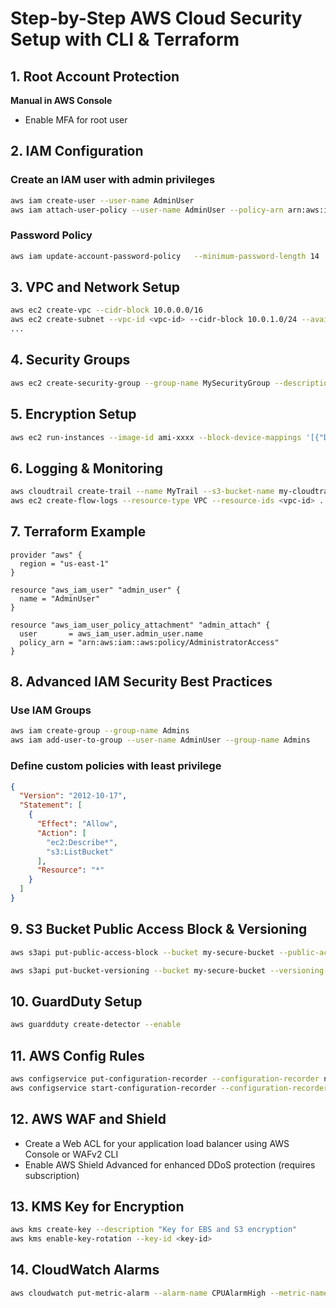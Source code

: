 # Step-by-Step AWS Cloud Security Setup with CLI & Terraform

## 1. Root Account Protection

**Manual in AWS Console**
- Enable MFA for root user

## 2. IAM Configuration

### Create an IAM user with admin privileges

```bash
aws iam create-user --user-name AdminUser
aws iam attach-user-policy --user-name AdminUser --policy-arn arn:aws:iam::aws:policy/AdministratorAccess
```

### Password Policy

```bash
aws iam update-account-password-policy   --minimum-password-length 14   --require-symbols   --require-numbers   --require-uppercase-characters   --require-lowercase-characters   --allow-users-to-change-password   --max-password-age 90   --password-reuse-prevention 5
```

## 3. VPC and Network Setup

```bash
aws ec2 create-vpc --cidr-block 10.0.0.0/16
aws ec2 create-subnet --vpc-id <vpc-id> --cidr-block 10.0.1.0/24 --availability-zone us-east-1a
...
```

## 4. Security Groups

```bash
aws ec2 create-security-group --group-name MySecurityGroup --description "Allow SSH and HTTPS" --vpc-id <vpc-id>
```

## 5. Encryption Setup

```bash
aws ec2 run-instances --image-id ami-xxxx --block-device-mappings '[{"DeviceName":"/dev/xvda","Ebs":{"VolumeSize":30,"Encrypted":true}}]'
```

## 6. Logging & Monitoring

```bash
aws cloudtrail create-trail --name MyTrail --s3-bucket-name my-cloudtrail-logs
aws ec2 create-flow-logs --resource-type VPC --resource-ids <vpc-id> ...
```

## 7. Terraform Example

```hcl
provider "aws" {
  region = "us-east-1"
}

resource "aws_iam_user" "admin_user" {
  name = "AdminUser"
}

resource "aws_iam_user_policy_attachment" "admin_attach" {
  user       = aws_iam_user.admin_user.name
  policy_arn = "arn:aws:iam::aws:policy/AdministratorAccess"
}
```
## 8. Advanced IAM Security Best Practices

### Use IAM Groups

```bash
aws iam create-group --group-name Admins
aws iam add-user-to-group --user-name AdminUser --group-name Admins
```

### Define custom policies with least privilege

```json
{
  "Version": "2012-10-17",
  "Statement": [
    {
      "Effect": "Allow",
      "Action": [
        "ec2:Describe*",
        "s3:ListBucket"
      ],
      "Resource": "*"
    }
  ]
}
```

## 9. S3 Bucket Public Access Block & Versioning

```bash
aws s3api put-public-access-block --bucket my-secure-bucket --public-access-block-configuration '{"BlockPublicAcls":true,"IgnorePublicAcls":true,"BlockPublicPolicy":true,"RestrictPublicBuckets":true}'

aws s3api put-bucket-versioning --bucket my-secure-bucket --versioning-configuration Status=Enabled
```

## 10. GuardDuty Setup

```bash
aws guardduty create-detector --enable
```

## 11. AWS Config Rules

```bash
aws configservice put-configuration-recorder --configuration-recorder name=default,roleARN=arn:aws:iam::<account-id>:role/aws-config-role
aws configservice start-configuration-recorder --configuration-recorder-name default
```

## 12. AWS WAF and Shield

- Create a Web ACL for your application load balancer using AWS Console or WAFv2 CLI
- Enable AWS Shield Advanced for enhanced DDoS protection (requires subscription)

## 13. KMS Key for Encryption

```bash
aws kms create-key --description "Key for EBS and S3 encryption"
aws kms enable-key-rotation --key-id <key-id>
```

## 14. CloudWatch Alarms

```bash
aws cloudwatch put-metric-alarm --alarm-name CPUAlarmHigh --metric-name CPUUtilization --namespace AWS/EC2 --statistic Average --period 300 --threshold 80 --comparison-operator GreaterThanThreshold --dimensions Name=InstanceId,Value=<instance-id> --evaluation-periods 2 --alarm-actions <sns-topic-arn>
```
